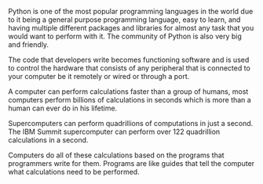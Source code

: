 Python is one of the most popular programming languages in the world due to it being a general purpose programming language, easy to learn, and having multiple different packages and libraries for almost any task that you would want to perform with it. The community of Python is also very big and friendly.

The code that developers write becomes functioning software and is used to control the hardware that consists of any peripheral that is connected to your computer be it remotely or wired or through a port.

A computer can perform calculations faster than a group of humans, most computers perform billions of calculations in seconds which is more than a human can ever do in his lifetime.

Supercomputers can perform quadrillions of computations in just a second. The IBM Summit supercomputer can perform over 122 quadrillion calculations in a second.

Computers do all of these calculations based on the programs that programmers write for them. Programs are like guides that tell the computer what calculations need to be performed.
